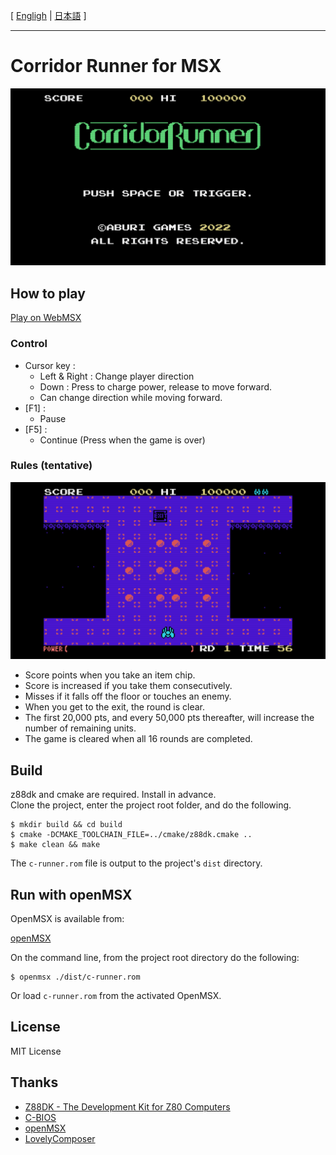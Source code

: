 [ [Engligh](README.md) | [日本語](README.ja.md) ]

---
# Corridor Runner for MSX

<img src="images/corridor_title.png">

## How to play

[Play on WebMSX](https://webmsx.org/?MACHINE=MSX1J&ROM=https://github.com/aburi6800/msx-CorridorRunner/raw/v1.0.0/dist/c-runner.rom&FAST_BOOT)

### Control

- Cursor key :
    - Left & Right : Change player direction
    - Down : Press to charge power, release to move forward.
    - Can change direction while moving forward.
- [F1] :
    - Pause
- [F5] :
    - Continue (Press when the game is over)

### Rules (tentative)

<img src="images/corridor_game.png">

- Score points when you take an item chip.
- Score is increased if you take them consecutively.
- Misses if it falls off the floor or touches an enemy.
- When you get to the exit, the round is clear.
- The first 20,000 pts, and every 50,000 pts thereafter, will increase the number of remaining units.
- The game is cleared when all 16 rounds are completed.

## Build

z88dk and cmake are required. Install in advance.  
Clone the project, enter the project root folder, and do the following.  

```
$ mkdir build && cd build
$ cmake -DCMAKE_TOOLCHAIN_FILE=../cmake/z88dk.cmake ..
$ make clean && make
```
The `c-runner.rom` file is output to the project's `dist` directory.  
  
  
## Run with openMSX

OpenMSX is available from:  

[openMSX](https://openmsx.org/)

On the command line, from the project root directory do the following:

```
$ openmsx ./dist/c-runner.rom
```
Or load `c-runner.rom` from the activated OpenMSX.

## License

MIT License

## Thanks

- [Z88DK - The Development Kit for Z80 Computers](https://github.com/z88dk/z88dk)
- [C-BIOS](http://cbios.sourceforge.net/)
- [openMSX](https://openmsx.org/)
- [LovelyComposer](https://github.com/doc1oo/LovelyComposerDocs)
